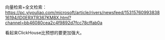 

向量检索+全文检索：
https://pc.yiyouliao.com/microsoft/article/rivers/newsfeed/1531576099383816194/ID0ERXTR367KM8X.html?channel=bb46080cea2c4f9892d7fcc78cffab0a

看起来ClickHouse比预想的要更加强大。
